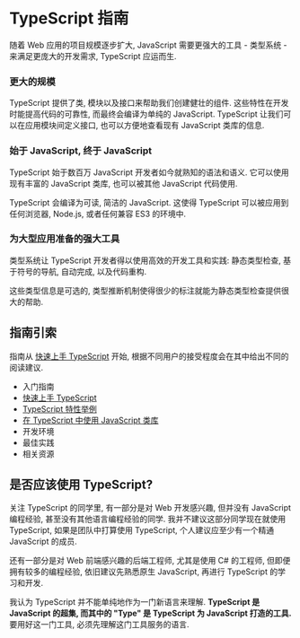 # TypeScript 指南

随着 Web 应用的项目规模逐步扩大, JavaScript 需要更强大的工具 - 类型系统 - 来满足更庞大的开发需求, TypeScript 应运而生.

### 更大的规模

TypeScript 提供了类, 模块以及接口来帮助我们创建健壮的组件. 这些特性在开发时能提高代码的可靠性, 而最终会编译为单纯的 JavaScript. TypeScript 让我们可以在应用模块间定义接口, 也可以方便地查看现有 JavaScript 类库的信息.

### 始于 JavaScript, 终于 JavaScript

TypeScript 始于数百万 JavaScript 开发者如今就熟知的语法和语义. 它可以使用现有丰富的 JavaScript 类库, 也可以被其他 JavaScript 代码使用.

TypeScript 会编译为可读, 简洁的 JavaScript. 这使得 TypeScript 可以被应用到任何浏览器, Node.js, 或者任何兼容 ES3 的环境中.

### 为大型应用准备的强大工具

类型系统让 TypeScript 开发者得以使用高效的开发工具和实践: 静态类型检查, 基于符号的导航, 自动完成, 以及代码重构.

这些类型信息是可选的, 类型推断机制使得很少的标注就能为静态类型检查提供很大的帮助.

## 指南引索

指南从 [快速上手 TypeScript](入门指南/快速上手.md) 开始, 根据不同用户的接受程度会在其中给出不同的阅读建议.

- 入门指南
 - [快速上手 TypeScript](入门指南/快速上手.md)
 - [TypeScript 特性举例](入门指南/特性举例.md)
 - [在 TypeScript 中使用 JavaScript 类库](入门指南/使用JS类库.md)
 - 开发环境
- 最佳实践
- 相关资源

## 是否应该使用 TypeScript?

关注 TypeScript 的同学里, 有一部分是对 Web 开发感兴趣, 但并没有 JavaScript 编程经验, 甚至没有其他语言编程经验的同学. 我并不建议这部分同学现在就使用 TypeScript, 如果是团队中打算使用 TypeScript, 个人建议应至少有一个精通 JavaScript 的成员.

还有一部分是对 Web 前端感兴趣的后端工程师, 尤其是使用 C# 的工程师, 但即便拥有较多的编程经验, 依旧建议先熟悉原生 JavaScript, 再进行 TypeScript 的学习和开发.

我认为 TypeScript 并不能单纯地作为一门新语言来理解. **TypeScript 是 JavaScript 的超集, 而其中的 "Type" 是 TypeScript 为 JavaScript 打造的工具.** 要用好这一门工具, 必须先理解这门工具服务的语言.